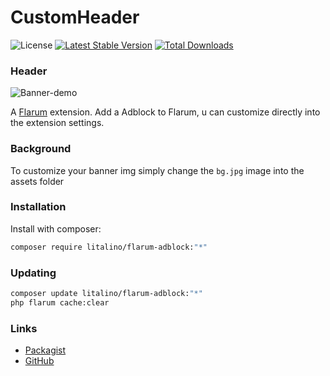 # CustomHeader

![License](https://img.shields.io/badge/license-MIT-blue.svg) [![Latest Stable Version](https://img.shields.io/packagist/v/litalino/flarum-adblock.svg)](https://packagist.org/packages/litalino/flarum-adblock) [![Total Downloads](https://img.shields.io/packagist/dt/litalino/flarum-adblock.svg)](https://packagist.org/packages/litalino/flarum-adblock)

### Header

![Banner-demo](https://github.com/Litalino/flarum-adblock/assets/99712477/51b30d8d-840e-4278-b220-5645ec2b3815)


A [Flarum](http://flarum.org) extension. Add a Adblock to Flarum, u can customize directly into the extension settings.

### Background

To customize your banner img simply change the `bg.jpg` image into the assets folder

### Installation

Install with composer:

```sh
composer require litalino/flarum-adblock:"*"
```

### Updating

```sh
composer update litalino/flarum-adblock:"*"
php flarum cache:clear
```

### Links

- [Packagist](https://packagist.org/packages/litalino/flarum-adblock)
- [GitHub](https://github.com/litalino/flarum-adblock)
